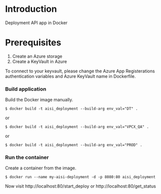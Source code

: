 # Introduction
Deployment API app in Docker

# Prerequisites
1) Create an Azure storage
2) Create a KeyVault in Azure

To connect to your keyvault, please change the Azure App Registerations authentication variables and Azure KeyVault
name in Dockerfile.

### Build application
Build the Docker image manually.
```
$ docker build -t aisi_deployment --build-arg env_val="DT" .
```
or
```
$ docker build -t aisi_deployment --build-arg env_val="VPCX_QA" .
```
or
```
$ docker build -t aisi_deployment --build-arg env_val="PROD" .
```
### Run the container
Create a container from the image.
```
$ docker run --name my-aisi-deployment -d -p 8080:80 aisi_deployment
```

Now visit http://localhost:80/start_deploy or
http://localhost:80/get_status




